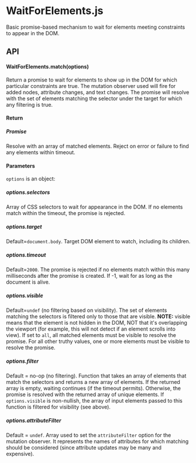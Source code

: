 # WaitForElements.js

Basic promise-based mechanism to wait for elements meeting constraints to appear in the DOM.

## API

#### WaitForElements.match(options)

Return a promise to wait for elements to show up in the DOM for which particular constraints are true.  The mutation observer used will fire for added nodes, attribute changes, and text changes.  The promise will resolve with the set of elements matching the selector under the target for which any filtering is true.

#### Return

##### Promise

Resolve with an array of matched elements.  Reject on error or failure to find any elements within timeout.

#### Parameters

`options` is an object:

##### options.selectors

Array of CSS selectors to wait for appearance in the DOM.  If no elements match within the timeout, the promise is rejected.

##### options.target

Default=`document.body`.  Target DOM element to watch, including its children.

##### options.timeout

Default=`2000`.  The promise is rejected if no elements match within this many milliseconds after the promise is created.  If -1, wait for as long as the document is alive.

##### options.visible

Default=`undef` (no filtering based on visibility).  The set of elements matching the selectors is filtered only to those that are visible.  **NOTE:** visible means that the element is not hidden in the DOM, NOT that it's overlapping the viewport (for example, this will not detect if an element scrolls into view).  If set to `all`, all matched elements must be visible to resolve the promise.  For all other truthy values, one or more elements must be visible to resolve the promise.

##### options.filter

Default = no-op (no filtering).  Function that takes an array of elements that match the selectors and returns a new array of elements.  If the returned array is empty, waiting continues (if the timeout permits).  Otherwise, the promise is resolved with the returned array of unique elements.  If `options.visible` is non-nullish, the array of input elements passed to this function is filtered for visibility (see above).

##### options.attributeFilter

Default = `undef`.  Array used to set the `attributeFilter` option for the mutation observer.  It represents the names of attributes for which matching should be considered (since attribute updates may be many and expensive).
